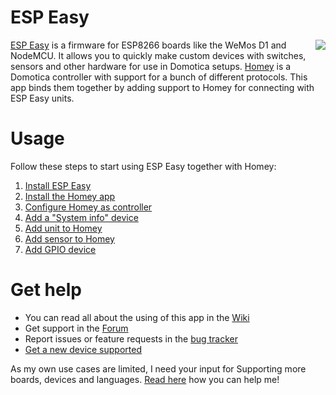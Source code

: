 # ESP Easy
<img align="right" src="https://github.com/Joolee/nl.joolee.homey.espeasy/raw/master/assets/images/small.png">

[ESP Easy](https://www.letscontrolit.com/wiki/index.php?title=ESPEasy) is a firmware for ESP8266 boards like the WeMos D1 and NodeMCU. It allows you to quickly make custom devices with switches, sensors and other hardware for use in Domotica setups. [Homey](https://homey.app/) is a Domotica controller with support for a bunch of different protocols. This app binds them together by adding support to Homey for connecting with ESP Easy units.

# Usage
Follow these steps to start using ESP Easy together with Homey:
1. [Install ESP Easy](https://github.com/Joolee/nl.joolee.homey.espeasy/wiki/1.-Install-ESP-Easy)
2. [Install the Homey app](https://github.com/Joolee/nl.joolee.homey.espeasy/wiki/2.-Install-the-Homey-app)
3. [Configure Homey as controller](https://github.com/Joolee/nl.joolee.homey.espeasy/wiki/3.-Configure-Homey-as-controller)
4. [Add a "System info" device](https://github.com/Joolee/nl.joolee.homey.espeasy/wiki/4.-Add-a-"System-info"-device)
5. [Add unit to Homey](https://github.com/Joolee/nl.joolee.homey.espeasy/wiki/5.-Add-unit-to-Homey)
6. [Add sensor to Homey](https://github.com/Joolee/nl.joolee.homey.espeasy/wiki/6.-Add-sensor-to-Homey)
7. [Add GPIO device](https://github.com/Joolee/nl.joolee.homey.espeasy/wiki/7.-Add-GPIO-device)

# Get help
* You can read all about the using of this app in the [Wiki](https://github.com/Joolee/nl.joolee.homey.espeasy/wiki)
* Get support in the [Forum](https://community.athom.com/t/esp-easy/30381)
* Report issues or feature requests in the [bug tracker](https://github.com/Joolee/nl.joolee.homey.espeasy/issues)
* [Get a new device supported](https://github.com/Joolee/nl.joolee.homey.espeasy/wiki/Get-new-device-supported)

As my own use cases are limited, I need your input for Supporting more boards, devices and languages. [Read here](https://github.com/Joolee/nl.joolee.homey.espeasy/wiki/Get-new-device-supported) how you can help me!